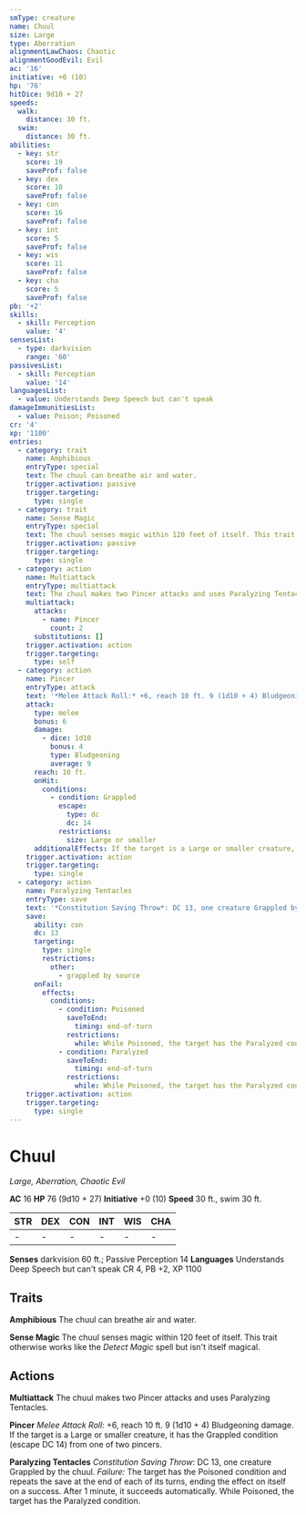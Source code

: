 ```yaml
---
smType: creature
name: Chuul
size: Large
type: Aberration
alignmentLawChaos: Chaotic
alignmentGoodEvil: Evil
ac: '16'
initiative: +0 (10)
hp: '76'
hitDice: 9d10 + 27
speeds:
  walk:
    distance: 30 ft.
  swim:
    distance: 30 ft.
abilities:
  - key: str
    score: 19
    saveProf: false
  - key: dex
    score: 10
    saveProf: false
  - key: con
    score: 16
    saveProf: false
  - key: int
    score: 5
    saveProf: false
  - key: wis
    score: 11
    saveProf: false
  - key: cha
    score: 5
    saveProf: false
pb: '+2'
skills:
  - skill: Perception
    value: '4'
sensesList:
  - type: darkvision
    range: '60'
passivesList:
  - skill: Perception
    value: '14'
languagesList:
  - value: Understands Deep Speech but can't speak
damageImmunitiesList:
  - value: Poison; Poisoned
cr: '4'
xp: '1100'
entries:
  - category: trait
    name: Amphibious
    entryType: special
    text: The chuul can breathe air and water.
    trigger.activation: passive
    trigger.targeting:
      type: single
  - category: trait
    name: Sense Magic
    entryType: special
    text: The chuul senses magic within 120 feet of itself. This trait otherwise works like the *Detect Magic* spell but isn't itself magical.
    trigger.activation: passive
    trigger.targeting:
      type: single
  - category: action
    name: Multiattack
    entryType: multiattack
    text: The chuul makes two Pincer attacks and uses Paralyzing Tentacles.
    multiattack:
      attacks:
        - name: Pincer
          count: 2
      substitutions: []
    trigger.activation: action
    trigger.targeting:
      type: self
  - category: action
    name: Pincer
    entryType: attack
    text: '*Melee Attack Roll:* +6, reach 10 ft. 9 (1d10 + 4) Bludgeoning damage. If the target is a Large or smaller creature, it has the Grappled condition (escape DC 14) from one of two pincers.'
    attack:
      type: melee
      bonus: 6
      damage:
        - dice: 1d10
          bonus: 4
          type: Bludgeoning
          average: 9
      reach: 10 ft.
      onHit:
        conditions:
          - condition: Grappled
            escape:
              type: dc
              dc: 14
            restrictions:
              size: Large or smaller
      additionalEffects: If the target is a Large or smaller creature, it has the Grappled condition (escape DC 14) from one of two pincers.
    trigger.activation: action
    trigger.targeting:
      type: single
  - category: action
    name: Paralyzing Tentacles
    entryType: save
    text: '*Constitution Saving Throw*: DC 13, one creature Grappled by the chuul. *Failure:*  The target has the Poisoned condition and repeats the save at the end of each of its turns, ending the effect on itself on a success. After 1 minute, it succeeds automatically. While Poisoned, the target has the Paralyzed condition.'
    save:
      ability: con
      dc: 13
      targeting:
        type: single
        restrictions:
          other:
            - grappled by source
      onFail:
        effects:
          conditions:
            - condition: Poisoned
              saveToEnd:
                timing: end-of-turn
              restrictions:
                while: While Poisoned, the target has the Paralyzed condition
            - condition: Paralyzed
              saveToEnd:
                timing: end-of-turn
              restrictions:
                while: While Poisoned, the target has the Paralyzed condition
    trigger.activation: action
    trigger.targeting:
      type: single
---
```


# Chuul
*Large, Aberration, Chaotic Evil*

**AC** 16
**HP** 76 (9d10 + 27)
**Initiative** +0 (10)
**Speed** 30 ft., swim 30 ft.

| STR | DEX | CON | INT | WIS | CHA |
| --- | --- | --- | --- | --- | --- |
| - | - | - | - | - | - |

**Senses** darkvision 60 ft.; Passive Perception 14
**Languages** Understands Deep Speech but can't speak
CR 4, PB +2, XP 1100

## Traits

**Amphibious**
The chuul can breathe air and water.

**Sense Magic**
The chuul senses magic within 120 feet of itself. This trait otherwise works like the *Detect Magic* spell but isn't itself magical.

## Actions

**Multiattack**
The chuul makes two Pincer attacks and uses Paralyzing Tentacles.

**Pincer**
*Melee Attack Roll:* +6, reach 10 ft. 9 (1d10 + 4) Bludgeoning damage. If the target is a Large or smaller creature, it has the Grappled condition (escape DC 14) from one of two pincers.

**Paralyzing Tentacles**
*Constitution Saving Throw*: DC 13, one creature Grappled by the chuul. *Failure:*  The target has the Poisoned condition and repeats the save at the end of each of its turns, ending the effect on itself on a success. After 1 minute, it succeeds automatically. While Poisoned, the target has the Paralyzed condition.
